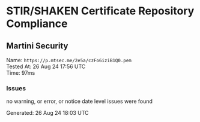 # STIR/SHAKEN Certificate Repository Compliance

## Martini Security

Name: `https://p.mtsec.me/2e5a/czFo6iziB1Q0.pem`\
Tested At: 26 Aug 24 17:56 UTC\
Time: 97ms

### Issues

no warning, or error, or notice date level issues were found

Generated: 26 Aug 24 18:03 UTC